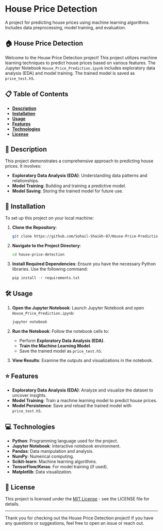 # House Price Detection

A project for predicting house prices using machine learning algorithms. Includes data preprocessing, model training, and evaluation.

## 🏠 House Price Detection

Welcome to the House Price Detection project! This project utilizes machine learning techniques to predict house prices based on various features. The Jupyter Notebook `House_Price_Prediction.ipynb` includes exploratory data analysis (EDA) and model training. The trained model is saved as `price_test.h5`.

## 📋 Table of Contents

- **[Description](#-description)**
- **[Installation](#-installation)**
- **[Usage](#-usage)**
- **[Features](#-features)**
- **[Technologies](#-technologies)**
- **[License](#-license)**

## 📝 Description

This project demonstrates a comprehensive approach to predicting house prices. It involves:

- **Exploratory Data Analysis (EDA)**: Understanding data patterns and relationships.
- **Model Training**: Building and training a predictive model.
- **Model Saving**: Storing the trained model for future use.

## 🚀 Installation

To set up this project on your local machine:

1. **Clone the Repository**:

    ```bash
    git clone https://github.com/Sohail-Shaikh-07/House-Price-Prediction.git
    ```

2. **Navigate to the Project Directory**:

    ```bash
    cd house-price-detection
    ```

3. **Install Required Dependencies**:
    Ensure you have the necessary Python libraries. Use the following command:

    ```bash
    pip install -r requirements.txt
    ```

## 🛠️ Usage

1. **Open the Jupyter Notebook**:
    Launch Jupyter Notebook and open `House_Price_Prediction.ipynb`:

    ```bash
    jupyter notebook
    ```

2. **Run the Notebook**:
    Follow the notebook cells to:
    - Perform **Exploratory Data Analysis (EDA)**.
    - **Train the Machine Learning Model**.
    - Save the trained model as `price_test.h5`.

3. **View Results**:
    Examine the outputs and visualizations in the notebook.

## ⭐ Features

- **Exploratory Data Analysis (EDA)**: Analyze and visualize the dataset to uncover insights.
- **Model Training**: Train a machine learning model to predict house prices.
- **Model Persistence**: Save and reload the trained model with `price_test.h5`.

## 💻 Technologies

- **Python**: Programming language used for the project.
- **Jupyter Notebook**: Interactive notebook environment.
- **Pandas**: Data manipulation and analysis.
- **NumPy**: Numerical computing.
- **Scikit-learn**: Machine learning algorithms.
- **TensorFlow/Keras**: For model training (if used).
- **Matplotlib**: Data visualization.

## 📄 License

This project is licensed under the [MIT License](https://github.com/Sohail-Shaikh-07/House-Price-Prediction/blob/main/LICENSE) - see the LICENSE file for details.

---

Thank you for checking out the House Price Detection project! If you have any questions or suggestions, feel free to open an issue or reach out.
